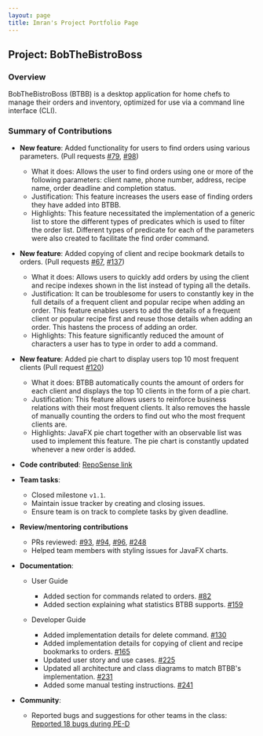 ```yaml
---
layout: page
title: Imran's Project Portfolio Page
---
```


## Project: BobTheBistroBoss

### Overview
BobTheBistroBoss (BTBB) is a desktop application for home chefs to manage their orders and inventory, optimized for use via a command line interface (CLI).

### Summary of Contributions

* **New feature**: Added functionality for users to find orders using various parameters. (Pull requests [#79](https://github.com/AY2122S1-CS2103T-W16-2/tp/pull/79), [#98](https://github.com/AY2122S1-CS2103T-W16-2/tp/pull/98))
  * What it does: Allows the user to find orders using one or more of the following parameters: client name, phone number, address, recipe name, order deadline and completion status.
  * Justification: This feature increases the users ease of finding orders they have added into BTBB.
  * Highlights: This feature necessitated the implementation of a generic list to store the different types of predicates which is used
    to filter the order list. Different types of predicate for each of the parameters were also created to facilitate the find order command.

* **New feature**: Added copying of client and recipe bookmark details to orders. (Pull requests [#67](https://github.com/AY2122S1-CS2103T-W16-2/tp/pull/67), [#137](https://github.com/AY2122S1-CS2103T-W16-2/tp/pull/137))
  * What it does: Allows users to quickly add orders by using the client and recipe indexes shown in the list instead of typing all the details.
  * Justification: It can be troublesome for users to constantly key in the full details of a frequent client and popular recipe when adding an order.
    This feature enables users to add the details of a frequent client or popular recipe first and reuse those details when adding an order.
    This hastens the process of adding an order.
  * Highlights: This feature significantly reduced the amount of characters a user has to type in order to add a
    command.

* **New feature**: Added pie chart to display users top 10 most frequent clients (Pull request [#120](https://github.com/AY2122S1-CS2103T-W16-2/tp/pull/120))
  * What it does: BTBB automatically counts the amount of orders for each client and displays the top 10 clients in the form of a pie chart.
  * Justification: This feature allows users to reinforce business relations with their most frequent clients. It also removes the hassle of manually counting the orders to find out who the most frequent clients are.
  * Highlights: JavaFX pie chart together with an observable list was used to implement this feature. The pie chart
    is constantly updated whenever a new order is added.

* **Code contributed**: [RepoSense link](https://nus-cs2103-ay2122s1.github.io/tp-dashboard/?search=&sort=groupTitle&sortWithin=title&timeframe=commit&mergegroup=&groupSelect=groupByRepos&breakdown=true&checkedFileTypes=docs~functional-code~test-code~other&since=2021-09-17&tabOpen=true&tabType=authorship&tabAuthor=Imranr2&tabRepo=AY2122S1-CS2103T-W16-2%2Ftp%5Bmaster%5D&authorshipIsMergeGroup=false&authorshipFileTypes=docs~functional-code~test-code&authorshipIsBinaryFileTypeChecked=false)

* **Team tasks**:
  * Closed milestone `v1.1`.
  * Maintain issue tracker by creating and closing issues.
  * Ensure team is on track to complete tasks by given deadline.

* **Review/mentoring contributions**
  * PRs reviewed: [#93](https://github.com/AY2122S1-CS2103T-W16-2/tp/pull/93),
    [#94](https://github.com/AY2122S1-CS2103T-W16-2/tp/pull/94),
    [#96](https://github.com/AY2122S1-CS2103T-W16-2/tp/pull/96),
    [#248](https://github.com/AY2122S1-CS2103T-W16-2/tp/pull/248)
  * Helped team members with styling issues for JavaFX charts.

* **Documentation**:
  * User Guide
    * Added section for commands related to orders. [#82](https://github.com/AY2122S1-CS2103T-W16-2/tp/pull/82)
    * Added section explaining what statistics BTBB supports. [#159](https://github.com/AY2122S1-CS2103T-W16-2/tp/pull/159)

  * Developer Guide
    * Added implementation details for delete command. [#130](https://github.com/AY2122S1-CS2103T-W16-2/tp/pull/130)
    * Added implementation details for copying of client and recipe bookmarks to orders. [#165](https://github.com/AY2122S1-CS2103T-W16-2/tp/pull/165)
    * Updated user story and use cases. [#225](https://github.com/AY2122S1-CS2103T-W16-2/tp/pull/225)
    * Updated all architecture and class diagrams to match BTBB's implementation. [#231](https://github.com/AY2122S1-CS2103T-W16-2/tp/pull/231)
    * Added some manual testing instructions. [#241](https://github.com/AY2122S1-CS2103T-W16-2/tp/pull/241)

* **Community**:
  * Reported bugs and suggestions for other teams in the class: [Reported 18 bugs during PE-D](https://github.com/Imranr2/ped/issues)
